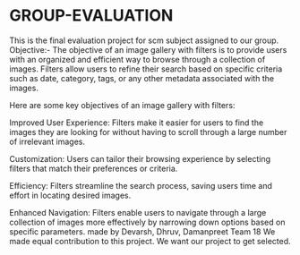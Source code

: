 # GROUP-EVALUATION
This is the final evaluation project for scm subject assigned to our group.
Objective:- The objective of an image gallery with filters is to provide users with an organized and efficient way to browse through a collection of images. Filters allow users to refine their search based on specific criteria such as date, category, tags, or any other metadata associated with the images.

Here are some key objectives of an image gallery with filters:

Improved User Experience: Filters make it easier for users to find the images they are looking for without having to scroll through a large number of irrelevant images.

Customization: Users can tailor their browsing experience by selecting filters that match their preferences or criteria.

Efficiency: Filters streamline the search process, saving users time and effort in locating desired images.

Enhanced Navigation: Filters enable users to navigate through a large collection of images more effectively by narrowing down options based on specific parameters.
made by Devarsh, Dhruv, Damanpreet Team 18
We made equal contribution to this project.
We want our project to get selected.
